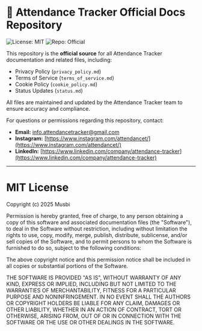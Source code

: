 # 📝 Attendance Tracker Official Docs Repository

![License: MIT](https://img.shields.io/badge/License-MIT-yellow.svg)
![Repo: Official](https://img.shields.io/badge/Repo-Official-blue)

This repository is the **official source** for all Attendance Tracker documentation and related files, including:

- Privacy Policy (`privacy_policy.md`)  
- Terms of Service (`terms_of_service.md`)  
- Cookie Policy (`cookie_policy.md`)  
- Status Updates (`status.md`)  

All files are maintained and updated by the Attendance Tracker team to ensure accuracy and compliance.  

For questions or permissions regarding this repository, contact:  
- **Email:** info.attendancetracker@gmail.com  
- **Instagram:** [https://www.instagram.com/attendancet/](https://www.instagram.com/attendancet/)  
- **LinkedIn:** [https://www.linkedin.com/company/attendance-tracker](https://www.linkedin.com/company/attendance-tracker)  

---

# MIT License

Copyright (c) 2025 Musbi

Permission is hereby granted, free of charge, to any person obtaining a copy
of this software and associated documentation files (the "Software"), to deal
in the Software without restriction, including without limitation the rights
to use, copy, modify, merge, publish, distribute, sublicense, and/or sell
copies of the Software, and to permit persons to whom the Software is
furnished to do so, subject to the following conditions:

The above copyright notice and this permission notice shall be included in all
copies or substantial portions of the Software.

THE SOFTWARE IS PROVIDED "AS IS", WITHOUT WARRANTY OF ANY KIND, EXPRESS OR
IMPLIED, INCLUDING BUT NOT LIMITED TO THE WARRANTIES OF MERCHANTABILITY,
FITNESS FOR A PARTICULAR PURPOSE AND NONINFRINGEMENT. IN NO EVENT SHALL THE
AUTHORS OR COPYRIGHT HOLDERS BE LIABLE FOR ANY CLAIM, DAMAGES OR OTHER
LIABILITY, WHETHER IN AN ACTION OF CONTRACT, TORT OR OTHERWISE, ARISING FROM,
OUT OF OR IN CONNECTION WITH THE SOFTWARE OR THE USE OR OTHER DEALINGS IN THE
SOFTWARE.
